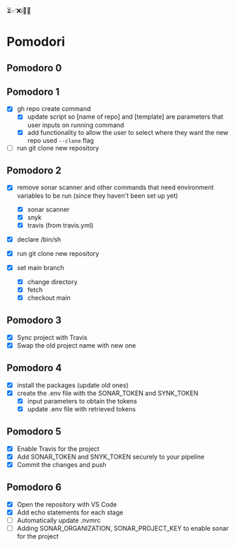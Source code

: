 ⏳✅❌ℹ️💬🚀

# Pomodori

## Pomodoro 0

## Pomodoro 1

- [x] gh repo create command
  - [x] update script so [name of repo] and [template] are parameters that user inputs on running command
  - [x] add functionality to allow the user to select where they want the new repo
        used `--clone` flag
- [ ] run git clone new repository

## Pomodoro 2

- [x] remove sonar scanner and other commands that need environment variables to be run (since they haven't been set up yet)
  - [x] sonar scanner
  - [x] snyk
  - [x] travis (from travis.yml)
- [x] declare /bin/sh

- [x] run git clone new repository
- [x] set main branch
  - [x] change directory
  - [x] fetch
  - [x] checkout main

## Pomodoro 3

- [x] Sync project with Travis
- [x] Swap the old project name with new one

## Pomodoro 4

- [x] install the packages (update old ones)
- [x] create the .env file with the SONAR_TOKEN and SYNK_TOKEN
  - [x] input parameters to obtain the tokens
  - [x] update .env file with retrieved tokens

## Pomodoro 5

- [x] Enable Travis for the project
- [x] Add SONAR_TOKEN and SNYK_TOKEN securely to your pipeline
- [x] Commit the changes and push

## Pomodoro 6

- [x] Open the repository with VS Code
- [x] Add echo statements for each stage
- [ ] Automatically update .nvmrc
- [ ] Adding SONAR_ORGANIZATION, SONAR_PROJECT_KEY to enable sonar for the project
